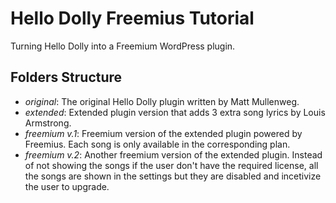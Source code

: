 # Hello Dolly Freemius Tutorial
Turning Hello Dolly into a Freemium WordPress plugin.

## Folders Structure
- *original*: The original Hello Dolly plugin written by Matt Mullenweg.
- *extended*: Extended plugin version that adds 3 extra song lyrics by Louis Armstrong.
- *freemium v.1*: Freemium version of the extended plugin powered by Freemius. Each song is only available in the corresponding plan.
- *freemium v.2*: Another freemium version of the extended plugin. Instead of not showing the songs if the user don't have the required license, all the songs are shown in the settings but they are disabled and incetivize the user to upgrade.
